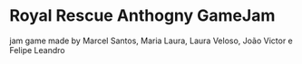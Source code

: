 # Royal Rescue Anthogny GameJam
 jam game made by Marcel Santos, Maria Laura, Laura Veloso, João Victor e Felipe Leandro
